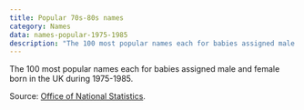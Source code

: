 ```yaml
---
title: Popular 70s-80s names
category: Names
data: names-popular-1975-1985
description: "The 100 most popular names each for babies assigned male and female born in the UK during 1975-1985."
---
```


The 100 most popular names each for babies assigned male and female born in the UK during 1975-1985.

Source: [Office of National Statistics](https://www.ons.gov.uk/peoplepopulationandcommunity/birthsdeathsandmarriages/livebirths/datasets/babynamesenglandandwalestop100babynameshistoricaldata).